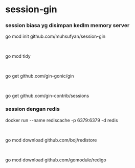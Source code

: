 # session-gin

### session biasa yg disimpan kedlm memory server
<p>go mod init github.com/muhsufyan/session-gin</p><br>
<p>go mod tidy</p><br>
<p>go get github.com/gin-gonic/gin</p><br>
<p>go get github.com/gin-contrib/sessions</p>

### session dengan redis
<p>docker run --name rediscache -p 6379:6379 -d redis</p><br>
<p>go mod download github.com/boj/redistore</p><br>
<p>go mod download github.com/gomodule/redigo</p>